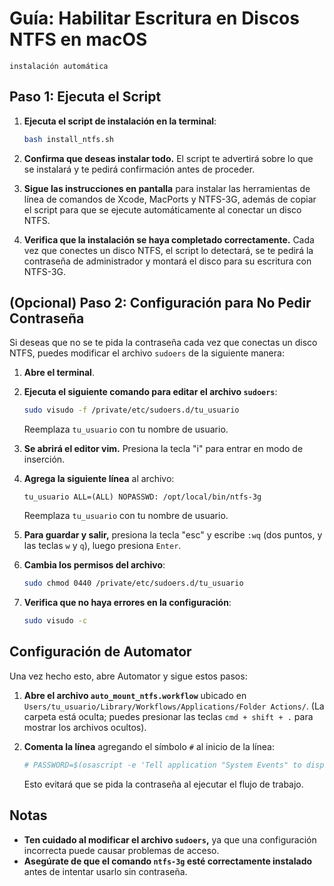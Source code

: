 # Guía: Habilitar Escritura en Discos NTFS en macOS 
`instalación automática`

## Paso 1: Ejecuta el Script

1. **Ejecuta el script de instalación en la terminal**:
   ```bash
   bash install_ntfs.sh
   ```

2. **Confirma que deseas instalar todo.** El script te advertirá sobre lo que se instalará y te pedirá confirmación antes de proceder.

3. **Sigue las instrucciones en pantalla** para instalar las herramientas de línea de comandos de Xcode, MacPorts y NTFS-3G, además de copiar el script para que se ejecute automáticamente al conectar un disco NTFS.

4. **Verifica que la instalación se haya completado correctamente.** Cada vez que conectes un disco NTFS, el script lo detectará, se te pedirá la contraseña de administrador y montará el disco para su escritura con NTFS-3G.

## (Opcional) Paso 2: Configuración para No Pedir Contraseña

Si deseas que no se te pida la contraseña cada vez que conectas un disco NTFS, puedes modificar el archivo `sudoers` de la siguiente manera:

1. **Abre el terminal**.

2. **Ejecuta el siguiente comando para editar el archivo `sudoers`**:
   ```bash
   sudo visudo -f /private/etc/sudoers.d/tu_usuario
   ```
   Reemplaza `tu_usuario` con tu nombre de usuario.

3. **Se abrirá el editor vim.** Presiona la tecla "i" para entrar en modo de inserción.

4. **Agrega la siguiente línea** al archivo:
   ```
   tu_usuario ALL=(ALL) NOPASSWD: /opt/local/bin/ntfs-3g
   ```
   Reemplaza `tu_usuario` con tu nombre de usuario.

5. **Para guardar y salir,** presiona la tecla "esc" y escribe `:wq` (dos puntos, y las teclas `w` y `q`), luego presiona `Enter`.

6. **Cambia los permisos del archivo**:
   ```bash
   sudo chmod 0440 /private/etc/sudoers.d/tu_usuario
   ```

7. **Verifica que no haya errores en la configuración**:
   ```bash
   sudo visudo -c
   ```

## Configuración de Automator

Una vez hecho esto, abre Automator y sigue estos pasos:

1. **Abre el archivo `auto_mount_ntfs.workflow`** ubicado en `Users/tu_usuario/Library/Workflows/Applications/Folder Actions/`. (La carpeta está oculta; puedes presionar las teclas `cmd + shift + .` para mostrar los archivos ocultos).

2. **Comenta la línea** agregando el símbolo `#` al inicio de la línea:
   ```bash
   # PASSWORD=$(osascript -e 'Tell application "System Events" to display dialog "Introduce tu contraseña para continuar:" default answer "" with hidden answer' -e 'text returned of result')
   ```
   Esto evitará que se pida la contraseña al ejecutar el flujo de trabajo.

## Notas

- **Ten cuidado al modificar el archivo `sudoers`,** ya que una configuración incorrecta puede causar problemas de acceso.
- **Asegúrate de que el comando `ntfs-3g` esté correctamente instalado** antes de intentar usarlo sin contraseña.